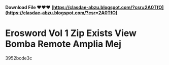 **Download File ❤❤❤ [https://clasdae-abzu.blogspot.com/?csr=2A0TfO](https://clasdae-abzu.blogspot.com/?csr=2A0TfO)**


 
# Erosword Vol 1 Zip Exists View Bomba Remote Amplia Mej
 
  3952bcde3c
 
